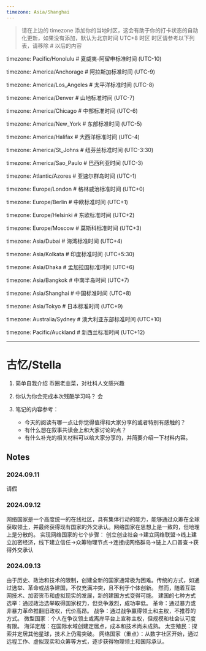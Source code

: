 ```yaml
---
timezone: Asia/Shanghai
---
```


> 请在上边的 timezone 添加你的当地时区，这会有助于你的打卡状态的自动化更新，如果没有添加，默认为北京时间 UTC+8 时区
> 时区请参考以下列表，请移除 # 以后的内容

timezone: Pacific/Honolulu # 夏威夷-阿留申标准时间 (UTC-10)

timezone: America/Anchorage # 阿拉斯加标准时间 (UTC-9)

timezone: America/Los_Angeles # 太平洋标准时间 (UTC-8)

timezone: America/Denver # 山地标准时间 (UTC-7)

timezone: America/Chicago # 中部标准时间 (UTC-6)

timezone: America/New_York # 东部标准时间 (UTC-5)

timezone: America/Halifax # 大西洋标准时间 (UTC-4)

timezone: America/St_Johns # 纽芬兰标准时间 (UTC-3:30)

timezone: America/Sao_Paulo # 巴西利亚时间 (UTC-3)

timezone: Atlantic/Azores # 亚速尔群岛时间 (UTC-1)

timezone: Europe/London # 格林威治标准时间 (UTC+0)

timezone: Europe/Berlin # 中欧标准时间 (UTC+1)

timezone: Europe/Helsinki # 东欧标准时间 (UTC+2)

timezone: Europe/Moscow # 莫斯科标准时间 (UTC+3)

timezone: Asia/Dubai # 海湾标准时间 (UTC+4)

timezone: Asia/Kolkata # 印度标准时间 (UTC+5:30)

timezone: Asia/Dhaka # 孟加拉国标准时间 (UTC+6)

timezone: Asia/Bangkok # 中南半岛时间 (UTC+7)

timezone: Asia/Shanghai # 中国标准时间 (UTC+8)

timezone: Asia/Tokyo # 日本标准时间 (UTC+9)

timezone: Australia/Sydney # 澳大利亚东部标准时间 (UTC+10)

timezone: Pacific/Auckland # 新西兰标准时间 (UTC+12)

---

# 古忆/Stella

1. 简单自我介绍
币圈老韭菜，对社科人文感兴趣

2. 你认为你会完成本次残酷学习吗？
会
   
4. 笔记的内容参考：
   - 今天的阅读有哪一点让你觉得值得和大家分享的或者特别有感触的？
   - 有什么想在叙事共读会上和大家讨论的点？
   - 有什么补充的相关材料可以给大家分享的，并简要介绍一下材料内容。

## Notes

<!-- Content_START -->

### 2024.09.11
请假


### 2024.09.12
网络国家是一个高度统一的在线社区，具有集体行动的能力，能够通过众筹在全球获取领土，并最终获得现有国家的外交承认。网络国家在思想上是一致的，但地理上是分散的。
实现网络国家的七个步骤：
创立创业社会→建立网络联盟→线上建立加密经济，线下建立信任→众筹物理节点→连接成网络群岛→链上人口普查→获得外交承认


### 2024.09.13
由于历史、政治和技术的限制，创建全新的国家通常极为困难。传统的方式，如通过选举、革命或战争建国，不仅充满冲突，且不利于个体创新。
然而，随着互联网技术、加密货币和虚拟现实的发展，新的建国方式变得可能。
建国的七种方式
选举：通过政治选举取得国家权力，但竞争激烈，成功率低。
革命：通过暴力或非暴力革命推翻旧政权，代价高昂。
战争：通过战争赢得领土和主权，不推荐的方式。
微型国家：个人在争议领土或离岸平台上宣称主权，但规模和社会认可度有限。
海洋定居：在国际水域创建定居点，成本和技术尚未成熟。
太空殖民：探索并定居其他星球，技术上仍需突破。
网络国家（重点）：从数字社区开始，通过远程工作、虚拟现实和众筹等方式，逐步获得物理领土和国际承认。

<!-- Content_END -->
